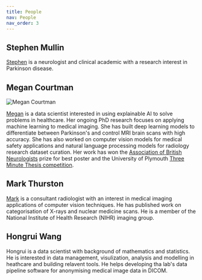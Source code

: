 ```yaml
---
title: People
nav: People
nav_order: 3
---
```


## Stephen Mullin
[Stephen](https://www.plymouth.ac.uk/staff/stephen-mullin) is a neurologist and clinical academic with a research interest in Parkinson disease.

## Megan Courtman

![Megan Courtman](/assets/images/Megan_Courtman.jpg)


[Megan](https://www.plymouth.ac.uk/staff/megan-courtman) is a data scientist interested in using explainable AI to solve problems in healthcare. Her ongoing PhD research focuses on applying machine learning to medical imaging. She has built deep learning models to differentiate between Parkinson's and control MRI brain scans with high accuracy. She has also worked on computer vision models for medical safety applications and natural language processing models for radiology research dataset curation. Her work has won the [Association of British Neurologists](https://www.theabn.org/) prize for best poster and the University of Plymouth [Three Minute Thesis competition](https://www.plymouth.ac.uk/student-life/your-studies/research-degrees/doctoral-college/researcher-development-programme/three-minute-thesis-competition). 

## Mark Thurston
[Mark](https://www.plymouth.ac.uk/staff/mark-thurston) is a consultant radiologist with an interest in medical imaging applications of computer vision techniques. He has published work on categorisation of X-rays and nuclear medicine scans. He is a member of the National Institute of Health Research (NIHR) imaging group.

## Hongrui Wang
Hongrui is a data scientist with background of mathematics and statistics. He is interested in data management, visulization, analysis and modelling in heathcare and building relavent tools. He helps developing tha lab's data pipeline software for anonymising medical image data in DICOM.

